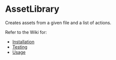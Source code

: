 # AssetLibrary

Creates assets from a given file and a list of actions.

Refer to the Wiki for:

* [Installation](https://bitbucket.org/scooblyboo/assetlibrary/wiki/Installation)
* [Testing](https://bitbucket.org/scooblyboo/assetlibrary/wiki/Testing)
* [Usage](https://bitbucket.org/scooblyboo/assetlibrary/wiki/Usage)